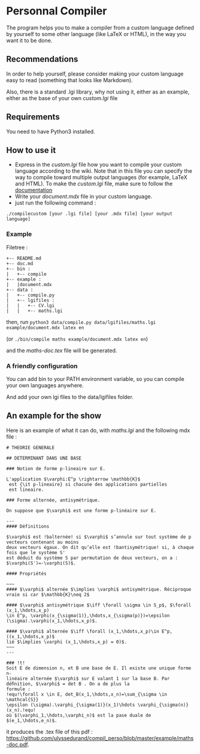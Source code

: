 # Personnal Compiler
The program helps you to make a compiler from a custom language defined by yourself to some other language (like LaTeX or HTML), in the way you want it to be done.

## Recommendations
In order to help yourself, please consider making your custom language easy to read (something that looks like Markdown).

Also, there is a standard .lgi library, why not using it, either as an example, either as the base of your own *custom.lgi* file

## Requirements
You need to have Python3 installed.

## How to use it
* Express in the *custom.lgi* file how you want to compile your custom language according to the wiki. Note that in this file you can specify the way to compile toward multiple output languages (for example, LaTeX and HTML).
To make the *custom.lgi* file, make sure to follow the [documentation](https://github.com/UlysseDurand/compil_perso/blob/main/doc.md)
* Write your *document.mdx* file in your custom language.
* just run the following command :
```
./compilecustom [your .lgi file] [your .mdx file] [your output language]
```
### Example

Filetree :
```
+-- README.md
+-- doc.md
+-- bin :
|   +-- compile
+-- example :
|   |document.mdx
+-- data :
|   +-- compile.py
|   +-- lgifiles :
|   |   +-- CV.lgi
|   |   +-- maths.lgi
```

then, run ```python3 data/compile.py data/lgifiles/maths.lgi example/document.mdx latex en```

(or ```./bin/compile maths example/document.mdx latex en```)

and the *maths-doc.tex* file will be generated.

### A friendly configuration
You can add bin to your PATH environment variable, so you can compile your own languages anywhere.

And add your own lgi files to the data/lgifiles folder.

## An example for the show
Here is an example of what it can do, 
with *maths.lgi* and the following mdx file :
```
# THEORIE GENERALE

## DETERMINANT DANS UNE BASE

### Notion de forme p-lineaire sur E.

L'application $\varphi:E^p \rightarrow \mathbb{K}$
 est {\it p-lineaire} si chacune des applications partielles
 est lineaire.

### Forme alternée, antisymétrique.

On suppose que $\varphi$ est une forme p-linéaire sur E.

---
#### Définitions

$\varphi$ est !balternée! si $\varphi$ s’annule sur tout système de p vecteurs contenant au moins
deux vecteurs égaux. On dit qu’elle est !bantisymétrique! si, à chaque fois que le système S'
est déduit du système S par permutation de deux vecteurs, on a : $\varphi(S')=-\varphi(S)$.

#### Propriétés

~~~
#### $\varphi$ alternée $\implies \varphi$ antisymétrique. Réciproque vraie si car $\mathbb{K}\neq 2$

#### $\varphi$ antisymétrique $\iff \forall \sigma \in S_p$, $\forall (x_1,\hdots,x_p) 
\in E^p, \varphi(x_{\sigma(1)},\hdots,x_{\sigma(p)})=\epsilon (\sigma).\varphi(x_1,\hdots,x_p)$.

#### $\varphi$ alternée $\iff \forall (x_1,\hdots,x_p)\in E^p, ((x_1,\hdots,x_p)$ 
lié $\implies \varphi (x_1,\hdots,x_p) = 0)$.
~~~
---

### !t!
Soit E de dimension n, et B une base de E. Il existe une unique forme n-
linéaire alternée $\varphi$ sur E valant 1 sur la base B. Par déﬁnition, $\varphi$ = det B . On a de plus la
formule :
!equ!\forall x \in E, det_B(x_1,\hdots,x_n)=\sum_{\sigma \in \mathcal{S}} 
\epsilon (\sigma).\varphi_{\sigma(1)}(x_1)\hdots \varphi_{\sigma(n)}(x_n).!equ!
où $(\varphi_1,\hdots,\varphi_n)$ est la pase duale de $(e_1,\hdots,e_n)$.
```
it produces the .tex file of this pdf : https://github.com/ulyssedurand/compil_perso/blob/master/example/maths-doc.pdf.
